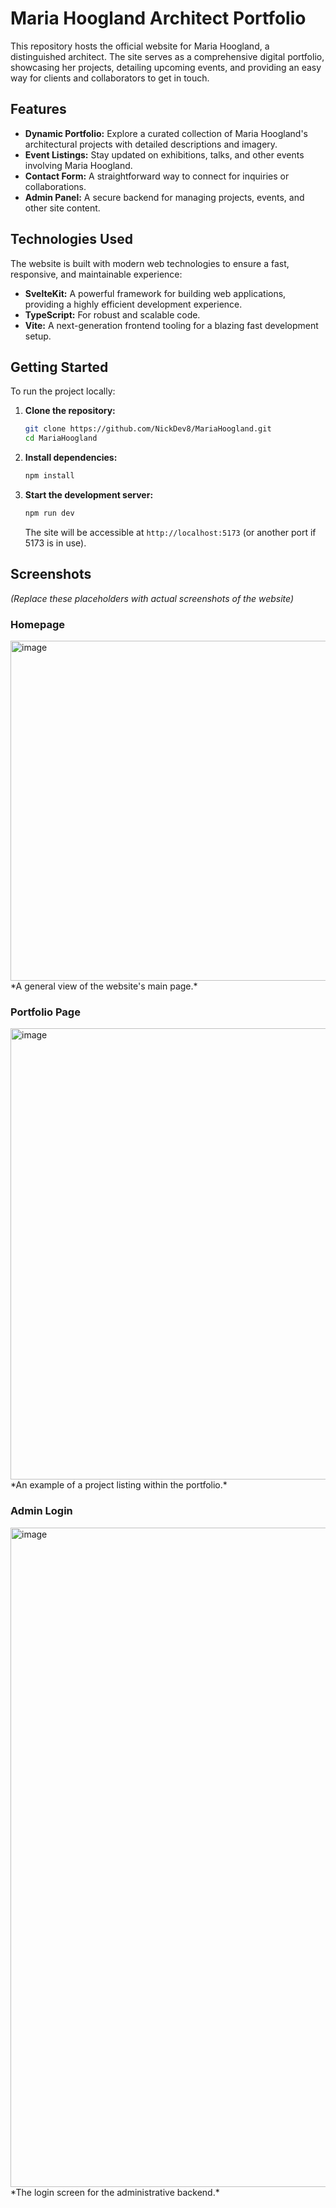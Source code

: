 # Maria Hoogland Architect Portfolio

This repository hosts the official website for Maria Hoogland, a distinguished architect. The site serves as a comprehensive digital portfolio, showcasing her projects, detailing upcoming events, and providing an easy way for clients and collaborators to get in touch.

## Features

*   **Dynamic Portfolio:** Explore a curated collection of Maria Hoogland's architectural projects with detailed descriptions and imagery.
*   **Event Listings:** Stay updated on exhibitions, talks, and other events involving Maria Hoogland.
*   **Contact Form:** A straightforward way to connect for inquiries or collaborations.
*   **Admin Panel:** A secure backend for managing projects, events, and other site content.

## Technologies Used

The website is built with modern web technologies to ensure a fast, responsive, and maintainable experience:

*   **SvelteKit:** A powerful framework for building web applications, providing a highly efficient development experience.
*   **TypeScript:** For robust and scalable code.
*   **Vite:** A next-generation frontend tooling for a blazing fast development setup.

## Getting Started

To run the project locally:

1.  **Clone the repository:**
    ```bash
    git clone https://github.com/NickDev8/MariaHoogland.git
    cd MariaHoogland
    ```
2.  **Install dependencies:**
    ```bash
    npm install
    ```
3.  **Start the development server:**
    ```bash
    npm run dev
    ```
    The site will be accessible at `http://localhost:5173` (or another port if 5173 is in use).

## Screenshots

*(Replace these placeholders with actual screenshots of the website)*

### Homepage
<img width="1488" height="544" alt="image" src="https://github.com/user-attachments/assets/db174a3a-bcf5-4d9c-ae63-315098699fc7" />
*A general view of the website's main page.*

### Portfolio Page
<img width="1352" height="722" alt="image" src="https://github.com/user-attachments/assets/9dbe7a02-b019-4e86-b2e6-752bf496bdaf" />
*An example of a project listing within the portfolio.*

### Admin Login
<img width="882" height="1055" alt="image" src="https://github.com/user-attachments/assets/0135312a-7c63-457c-afeb-b00145596cdf" />
*The login screen for the administrative backend.*
